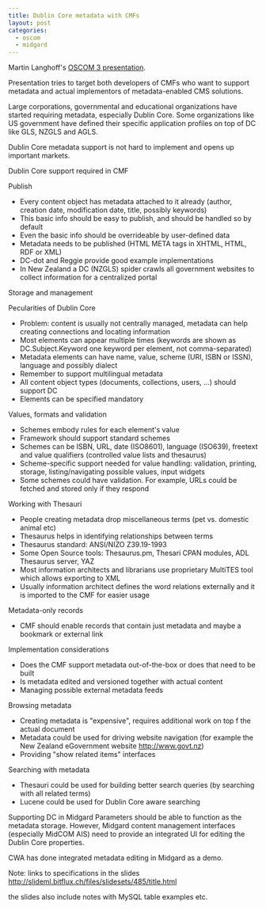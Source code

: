 ```yaml
---
title: Dublin Core metadata with CMFs
layout: post
categories:
  - oscom
  - midgard
---
```

Martin Langhoff's [OSCOM 3 presentation](http://oscom.org/Conferences/Cambridge/Proposals/langhoff_dublincore_midgard.html).

Presentation tries to target both developers of CMFs who want to support metadata and actual implementors of metadata-enabled CMS solutions.

Large corporations, governmental and educational organizations have started requiring metadata, especially Dublin Core. Some organizations like US government have defined their specific application profiles on top of DC like GLS, NZGLS and AGLS.

Dublin Core metadata support is not hard to implement and opens up important markets.

Dublin Core support required in CMF

Publish

- Every content object has metadata attached to it already (author, creation date, modification date, title, possibly keywords)
- This basic info should be easy to publish, and should be handled so by default
- Even the basic info should be overrideable by user-defined data
- Metadata needs to be published (HTML META tags in XHTML, HTML, RDF or XML)
- DC-dot and Reggie provide good example implementations
- In New Zealand a DC (NZGLS) spider crawls all government websites to collect information for a centralized portal

Storage and management

Pecularities of Dublin Core

- Problem: content is usually not centrally managed, metadata can help creating connections and locating information
- Most elements can appear multiple times (keywords are shown as DC.Subject.Keyword one keyword per element, not comma-separated)
- Metadata elements can have name, value, scheme (URI, ISBN or ISSN), language and possibly dialect
- Remember to support multilingual metadata
- All content object types (documents, collections, users, ...) should support DC
- Elements can be specified mandatory

Values, formats and validation

- Schemes embody rules for each element's value
- Framework should support standard schemes
- Schemes can be ISBN, URL, date (ISO8601), language (ISO639), freetext and value qualifiers (controlled value lists and thesaurus)
- Scheme-specific support needed for value handling: validation, printing, storage, listing/navigating possible values, input widgets
- Some schemes could have validation. For example, URLs could be fetched and stored only if they respond

Working with Thesauri

- People creating metadata drop miscellaneous terms (pet vs. domestic animal etc)
- Thesaurus helps in identifying relationships between terms
- Thesaurus standard: ANSI/NIZO Z39.19-1993
- Some Open Source tools: Thesaurus.pm, Thesari CPAN modules, ADL Thesaurus server, YAZ
- Most information architects and librarians use proprietary MultiTES tool which allows exporting to XML
- Usually information architect defines the word relations externally and it is imported to the CMF for easier usage

Metadata-only records

- CMF should enable records that contain just metadata and maybe a bookmark or external link

Implementation considerations

- Does the CMF support metadata out-of-the-box or does that need to be built
- Is metadata edited and versioned together with actual content
- Managing possible external metadata feeds

Browsing metadata

- Creating metadata is "expensive", requires additional work on top f the actual document
- Metadata could be used for driving website navigation (for example the New Zealand eGovernment website http://www.govt.nz)
- Providing "show related items" interfaces

Searching with metadata

- Thesauri could be used for building better search queries (by searching with all related terms)
- Lucene could be used for Dublin Core aware searching

Supporting DC in Midgard
Parameters should be able to function as the metadata storage. However, Midgard content management interfaces (especially MidCOM AIS) need to provide an integrated UI for editing the Dublin Core properties.

CWA has done integrated metadata editing in Midgard as a demo.

Note: links to specifications in the slides
<http://slideml.bitflux.ch/files/slidesets/485/title.html>

the slides also include notes with MySQL table examples etc. 
